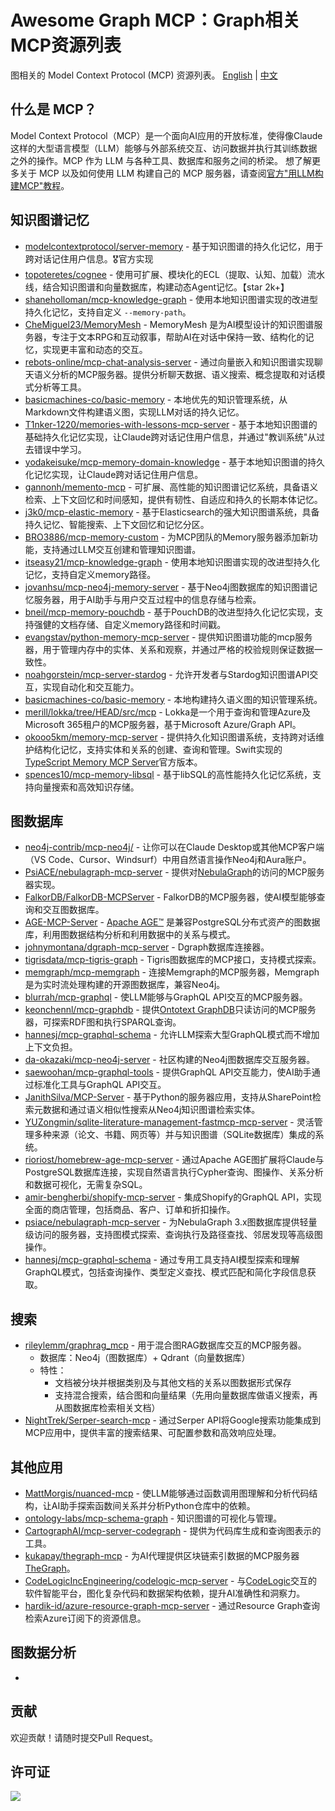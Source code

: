 # Awesome Graph MCP：Graph相关MCP资源列表

图相关的 Model Context Protocol (MCP) 资源列表。
[English](https://www.notion.so/README.md) | [中文](https://www.notion.so/README.zh-CN.md)

## 什么是 MCP？
Model Context Protocol（MCP）是一个面向AI应用的开放标准，使得像Claude这样的⼤型语⾔模型（LLM）能够与外部系统交互、访问数据并执行其训练数据之外的操作。MCP 作为 LLM 与各种工具、数据库和服务之间的桥梁。
想了解更多关于 MCP 以及如何使用 LLM 构建自己的 MCP 服务器，请查阅[官方"用LLM构建MCP"教程](https://modelcontextprotocol.io/tutorials/building-mcp-with-llms)。

## 知识图谱记忆

- [modelcontextprotocol/server-memory](https://github.com/modelcontextprotocol/servers/tree/main/src/memory) - 基于知识图谱的持久化记忆，用于跨对话记住用户信息。🎖️官方实现
- [topoteretes/cognee](https://github.com/topoteretes/cognee) - 使用可扩展、模块化的ECL（提取、认知、加载）流水线，结合知识图谱和向量数据库，构建动态Agent记忆。【star 2k+】
- [shaneholloman/mcp-knowledge-graph](https://github.com/shaneholloman/mcp-knowledge-graph) - 使用本地知识图谱实现的改进型持久化记忆，支持自定义 `--memory-path`。
- [CheMiguel23/MemoryMesh](https://github.com/CheMiguel23/MemoryMesh) - MemoryMesh 是为AI模型设计的知识图谱服务器，专注于文本RPG和互动叙事，帮助AI在对话中保持一致、结构化的记忆，实现更丰富和动态的交互。
- [rebots-online/mcp-chat-analysis-server](https://github.com/rebots-online/mcp-chat-analysis-server) - 通过向量嵌入和知识图谱实现聊天语义分析的MCP服务器。提供分析聊天数据、语义搜索、概念提取和对话模式分析等工具。<Neo4j><Qdrant>
- [basicmachines-co/basic-memory](https://github.com/basicmachines-co/basic-memory) - 本地优先的知识管理系统，从Markdown文件构建语义图，实现LLM对话的持久记忆。
- [T1nker-1220/memories-with-lessons-mcp-server](https://github.com/T1nker-1220/memories-with-lessons-mcp-server) - 基于本地知识图谱的基础持久化记忆实现，让Claude跨对话记住用户信息，并通过"教训系统"从过去错误中学习。
- [yodakeisuke/mcp-memory-domain-knowledge](https://github.com/yodakeisuke/mcp-memory-domain-knowledge) - 基于本地知识图谱的持久化记忆实现，让Claude跨对话记住用户信息。
- [gannonh/memento-mcp](https://github.com/gannonh/memento-mcp) - 可扩展、高性能的知识图谱记忆系统，具备语义检索、上下文回忆和时间感知，提供有韧性、自适应和持久的长期本体记忆。
- [j3k0/mcp-elastic-memory](https://github.com/j3k0/mcp-elastic-memory) - 基于Elasticsearch的强大知识图谱系统，具备持久记忆、智能搜索、上下文回忆和记忆分区。
- [BRO3886/mcp-memory-custom](https://github.com/BRO3886/mcp-memory-custom) - 为MCP团队的Memory服务器添加新功能，支持通过LLM交互创建和管理知识图谱。
- [itseasy21/mcp-knowledge-graph](https://github.com/itseasy21/mcp-knowledge-graph) - 使用本地知识图谱实现的改进型持久化记忆，支持自定义memory路径。
- [jovanhsu/mcp-neo4j-memory-server](https://github.com/jovanhsu/mcp-neo4j-memory-server) - 基于Neo4j图数据库的知识图谱记忆服务器，用于AI助手与用户交互过程中的信息存储与检索。
- [bneil/mcp-memory-pouchdb](https://github.com/bneil/mcp-memory-pouchdb) - 基于PouchDB的改进型持久化记忆实现，支持强健的文档存储、自定义memory路径和时间戳。
- [evangstav/python-memory-mcp-server](https://github.com/evangstav/python-memory-mcp-server) - 提供知识图谱功能的mcp服务器，用于管理内存中的实体、关系和观察，并通过严格的校验规则保证数据一致性。
- [noahgorstein/mcp-server-stardog](https://github.com/noahgorstein/mcp-server-stardog) - 允许开发者与Stardog知识图谱API交互，实现自动化和交互能力。
- [basicmachines-co/basic-memory](https://github.com/basicmachines-co/basic-memory) - 本地构建持久语义图的知识管理系统。
- [merill/lokka/tree/HEAD/src/mcp](https://github.com/merill/lokka/tree/HEAD/src/mcp) - Lokka是一个用于查询和管理Azure及Microsoft 365租户的MCP服务器，基于Microsoft Azure/Graph API。
- [okooo5km/memory-mcp-server](https://github.com/okooo5km/memory-mcp-server) - 提供持久化知识图谱系统，支持跨对话维护结构化记忆，支持实体和关系的创建、查询和管理。Swift实现的[TypeScript Memory MCP Server](https://github.com/modelcontextprotocol/servers/tree/main/src/memory)官方版本。
- [spences10/mcp-memory-libsql](https://github.com/spences10/mcp-memory-libsql) - 基于libSQL的高性能持久化记忆系统，支持向量搜索和高效知识存储。

## 图数据库

- [neo4j-contrib/mcp-neo4j/](https://github.com/neo4j-contrib/mcp-neo4j/) - 让你可以在Claude Desktop或其他MCP客户端（VS Code、Cursor、Windsurf）中用自然语言操作Neo4j和Aura账户。
- [PsiACE/nebulagraph-mcp-server](https://github.com/PsiACE/nebulagraph-mcp-server) - 提供对[NebulaGraph](https://github.com/vesoft-inc/nebula)的访问的MCP服务器实现。
- [FalkorDB/FalkorDB-MCPServer](https://github.com/FalkorDB/FalkorDB-MCPServer) - FalkorDB的MCP服务器，使AI模型能够查询和交互图数据库。
- [AGE-MCP-Server](https://github.com/rioriost/homebrew-age-mcp-server?tab=readme-ov-file) - [Apache AGE™](https://age.apache.org/) 是兼容PostgreSQL分布式资产的图数据库，利用图数据结构分析和利用数据中的关系与模式。
- [johnymontana/dgraph-mcp-server](https://github.com/johnymontana/dgraph-mcp-server) - Dgraph数据库连接器。
- [tigrisdata/mcp-tigris-graph](https://smithery.ai/server/@tigrisdata/mcp-tigris-graph) - Tigris图数据库的MCP接口，支持模式探索。
- [memgraph/mcp-memgraph](https://github.com/memgraph/mcp-memgraph) - 连接Memgraph的MCP服务器，Memgraph是为实时流处理构建的开源图数据库，兼容Neo4j。
- [blurrah/mcp-graphql](https://github.com/blurrah/mcp-graphql) - 使LLM能够与GraphQL API交互的MCP服务器。
- [keonchennl/mcp-graphdb](https://github.com/keonchennl/mcp-graphdb) - 提供[Ontotext GraphDB](https://www.ontotext.com/products/graphdb/)只读访问的MCP服务器，可探索RDF图和执行SPARQL查询。
- [hannesj/mcp-graphql-schema](https://github.com/hannesj/mcp-graphql-schema) - 允许LLM探索大型GraphQL模式而不增加上下文负担。
- [da-okazaki/mcp-neo4j-server](https://github.com/da-okazaki/mcp-neo4j-server) - 社区构建的Neo4j图数据库交互服务器。
- [saewoohan/mcp-graphql-tools](https://github.com/saewoohan/mcp-graphql-tools) - 提供GraphQL API交互能力，使AI助手通过标准化工具与GraphQL API交互。
- [JanithSilva/MCP-Server](https://github.com/JanithSilva/MCP-Server) - 基于Python的服务器应用，支持从SharePoint检索元数据和通过语义相似性搜索从Neo4j知识图谱检索实体。
- [YUZongmin/sqlite-literature-management-fastmcp-mcp-server](https://github.com/YUZongmin/sqlite-literature-management-fastmcp-mcp-server) - 灵活管理多种来源（论文、书籍、网页等）并与知识图谱（SQLite数据库）集成的系统。
- [rioriost/homebrew-age-mcp-server](https://github.com/rioriost/homebrew-age-mcp-server) - 通过Apache AGE图扩展将Claude与PostgreSQL数据库连接，实现自然语言执行Cypher查询、图操作、关系分析和数据可视化，无需复杂SQL。
- [amir-bengherbi/shopify-mcp-server](https://github.com/amir-bengherbi/shopify-mcp-server) - 集成Shopify的GraphQL API，实现全面的商店管理，包括商品、客户、订单和折扣操作。
- [psiace/nebulagraph-mcp-server](https://github.com/psiace/nebulagraph-mcp-server) - 为NebulaGraph 3.x图数据库提供轻量级访问的服务器，支持图模式探索、查询执行及路径查找、邻居发现等高级图操作。
- [hannesj/mcp-graphql-schema](https://github.com/hannesj/mcp-graphql-schema) - 通过专用工具支持AI模型探索和理解GraphQL模式，包括查询操作、类型定义查找、模式匹配和简化字段信息获取。

## 搜索

- [rileylemm/graphrag_mcp](https://github.com/rileylemm/graphrag_mcp) - 用于混合图RAG数据库交互的MCP服务器。
  - 数据库：Neo4j（图数据库）+ Qdrant（向量数据库）
  - 特性：
    - 文档被分块并根据类别及与其他文档的关系以图数据形式保存
    - 支持混合搜索，结合图和向量结果（先用向量数据库做语义搜索，再从图数据库检索相关文档）
- [NightTrek/Serper-search-mcp](https://github.com/NightTrek/Serper-search-mcp) - 通过Serper API将Google搜索功能集成到MCP应用中，提供丰富的搜索结果、可配置参数和高效响应处理。

## 其他应用

- [MattMorgis/nuanced-mcp](https://github.com/MattMorgis/nuanced-mcp) - 使LLM能够通过函数调用图理解和分析代码结构，让AI助手探索函数间关系并分析Python仓库中的依赖。
- [ontology-labs/mcp-schema-graph](https://smithery.ai/server/@ontology-labs/mcp-schema-graph) - 知识图谱的可视化与管理。
- [CartographAI/mcp-server-codegraph](https://github.com/CartographAI/mcp-server-codegraph) - 提供为代码库生成和查询图表示的工具。
- [kukapay/thegraph-mcp](https://github.com/kukapay/thegraph-mcp) - 为AI代理提供区块链索引数据的MCP服务器 [TheGraph](https://thegraph.com/zh/)。
- [CodeLogicIncEngineering/codelogic-mcp-server](https://github.com/CodeLogicIncEngineering/codelogic-mcp-server) - 与[CodeLogic](https://codelogic.com/)交互的软件智能平台，图化复杂代码和数据架构依赖，提升AI准确性和洞察力。
- [hardik-id/azure-resource-graph-mcp-server](https://github.com/hardik-id/azure-resource-graph-mcp-server) - 通过Resource Graph查询检索Azure订阅下的资源信息。

## 图数据分析

-

## 贡献

欢迎贡献！请随时提交Pull Request。

## 许可证

![](https://mirrors.creativecommons.org/presskit/buttons/88x31/svg/cc-zero.svg)
